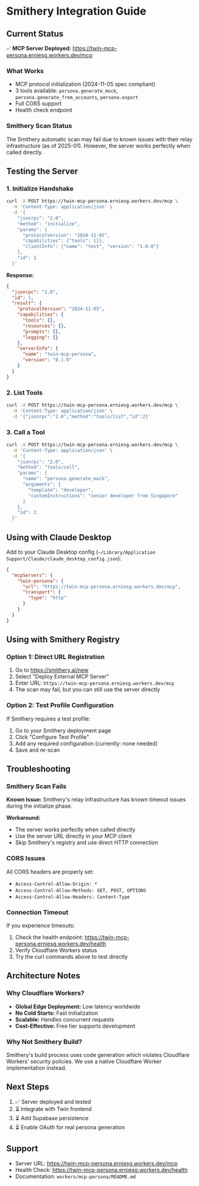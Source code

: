 # Smithery Integration Guide

## Current Status

✅ **MCP Server Deployed:** https://twin-mcp-persona.erniesg.workers.dev/mcp

### What Works
- MCP protocol initialization (2024-11-05 spec compliant)
- 3 tools available: `persona.generate_mock`, `persona.generate_from_accounts`, `persona.export`
- Full CORS support
- Health check endpoint

### Smithery Scan Status

The Smithery automatic scan may fail due to known issues with their relay infrastructure (as of 2025-01). However, the server works perfectly when called directly.

## Testing the Server

### 1. Initialize Handshake
```bash
curl -X POST https://twin-mcp-persona.erniesg.workers.dev/mcp \
  -H 'Content-Type: application/json' \
  -d '{
    "jsonrpc": "2.0",
    "method": "initialize",
    "params": {
      "protocolVersion": "2024-11-05",
      "capabilities": {"tools": {}},
      "clientInfo": {"name": "test", "version": "1.0.0"}
    },
    "id": 1
  }'
```

**Response:**
```json
{
  "jsonrpc": "2.0",
  "id": 1,
  "result": {
    "protocolVersion": "2024-11-05",
    "capabilities": {
      "tools": {},
      "resources": {},
      "prompts": {},
      "logging": {}
    },
    "serverInfo": {
      "name": "twin-mcp-persona",
      "version": "0.1.0"
    }
  }
}
```

### 2. List Tools
```bash
curl -X POST https://twin-mcp-persona.erniesg.workers.dev/mcp \
  -H 'Content-Type: application/json' \
  -d '{"jsonrpc":"2.0","method":"tools/list","id":2}'
```

### 3. Call a Tool
```bash
curl -X POST https://twin-mcp-persona.erniesg.workers.dev/mcp \
  -H 'Content-Type: application/json' \
  -d '{
    "jsonrpc": "2.0",
    "method": "tools/call",
    "params": {
      "name": "persona.generate_mock",
      "arguments": {
        "template": "developer",
        "customInstructions": "senior developer from Singapore"
      }
    },
    "id": 3
  }'
```

## Using with Claude Desktop

Add to your Claude Desktop config (`~/Library/Application Support/Claude/claude_desktop_config.json`):

```json
{
  "mcpServers": {
    "twin-persona": {
      "url": "https://twin-mcp-persona.erniesg.workers.dev/mcp",
      "transport": {
        "type": "http"
      }
    }
  }
}
```

## Using with Smithery Registry

### Option 1: Direct URL Registration

1. Go to https://smithery.ai/new
2. Select "Deploy External MCP Server"
3. Enter URL: `https://twin-mcp-persona.erniesg.workers.dev/mcp`
4. The scan may fail, but you can still use the server directly

### Option 2: Test Profile Configuration

If Smithery requires a test profile:

1. Go to your Smithery deployment page
2. Click "Configure Test Profile"
3. Add any required configuration (currently: none needed)
4. Save and re-scan

## Troubleshooting

### Smithery Scan Fails

**Known Issue:** Smithery's relay infrastructure has known timeout issues during the initialize phase.

**Workaround:**
- The server works perfectly when called directly
- Use the server URL directly in your MCP client
- Skip Smithery's registry and use direct HTTP connection

### CORS Issues

All CORS headers are properly set:
- `Access-Control-Allow-Origin: *`
- `Access-Control-Allow-Methods: GET, POST, OPTIONS`
- `Access-Control-Allow-Headers: Content-Type`

### Connection Timeout

If you experience timeouts:
1. Check the health endpoint: https://twin-mcp-persona.erniesg.workers.dev/health
2. Verify Cloudflare Workers status
3. Try the curl commands above to test directly

## Architecture Notes

### Why Cloudflare Workers?

- **Global Edge Deployment:** Low latency worldwide
- **No Cold Starts:** Fast initialization
- **Scalable:** Handles concurrent requests
- **Cost-Effective:** Free tier supports development

### Why Not Smithery Build?

Smithery's build process uses code generation which violates Cloudflare Workers' security policies. We use a native Cloudflare Worker implementation instead.

## Next Steps

1. ✅ Server deployed and tested
2. ⏳ Integrate with Twin frontend
3. ⏳ Add Supabase persistence
4. ⏳ Enable OAuth for real persona generation

## Support

- Server URL: https://twin-mcp-persona.erniesg.workers.dev/mcp
- Health Check: https://twin-mcp-persona.erniesg.workers.dev/health
- Documentation: `workers/mcp-persona/README.md`
